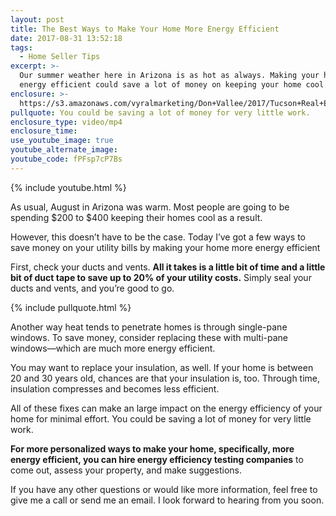 ```yaml
---
layout: post
title: The Best Ways to Make Your Home More Energy Efficient
date: 2017-08-31 13:52:18
tags:
  - Home Seller Tips
excerpt: >-
  Our summer weather here in Arizona is as hot as always. Making your home more
  energy efficient could save a lot of money on keeping your home cool.
enclosure: >-
  https://s3.amazonaws.com/vyralmarketing/Don+Vallee/2017/Tucson+Real+Estate+Agent-+Energy+Efficiency.mp4
pullquote: You could be saving a lot of money for very little work.
enclosure_type: video/mp4
enclosure_time:
use_youtube_image: true
youtube_alternate_image:
youtube_code: fPFsp7cP7Bs
---
```



{% include youtube.html %}

As usual, August in Arizona was warm. Most people are going to be spending $200 to $400 keeping their homes cool as a result.&nbsp;

However, this doesn’t have to be the case. Today I’ve got a few ways to save money on your utility bills by making your home more energy efficient&nbsp;

First, check your ducts and vents. **All it takes is a little bit of time and a little bit of duct tape to save up to 20% of your utility costs.** Simply seal your ducts and vents, and you’re good to go.

{% include pullquote.html %}

Another way heat tends to penetrate homes is through single-pane windows. To save money, consider replacing these with multi-pane windows—which are much more energy efficient.&nbsp;

You may want to replace your insulation, as well. If your home is between 20 and 30 years old, chances are that your insulation is, too. Through time, insulation compresses and becomes less efficient.

All of these fixes can make an large impact on the energy efficiency of your home for minimal effort. You could be saving a lot of money for very little work.&nbsp;

**For more personalized ways to make your home, specifically, more energy efficient, you can hire energy efficiency testing companies** to come out, assess your property, and make suggestions.

If you have any other questions or would like more information, feel free to give me a call or send me an email. I look forward to hearing from you soon.